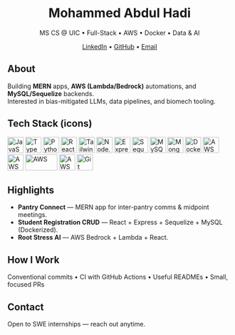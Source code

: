 <h1 align="center">Mohammed Abdul Hadi</h1>
<p align="center">MS CS @ UIC • Full-Stack • AWS • Docker • Data & AI</p>

<p align="center">
  <a href="https://www.linkedin.com/in/mohammed--abdulhadi">LinkedIn</a> •
  <a href="https://github.com/AbdulHadi03">GitHub</a> •
  <a href="mailto:moha208@uic.edu">Email</a>
</p>

## About
Building **MERN** apps, **AWS (Lambda/Bedrock)** automations, and **MySQL/Sequelize** backends.  
Interested in bias-mitigated LLMs, data pipelines, and biomech tooling.

## Tech Stack (icons)
<p align="left">
  <!-- Languages -->
  <img src="https://cdn.jsdelivr.net/gh/devicons/devicon/icons/javascript/javascript-original.svg" alt="JavaScript" width="36" height="36"/>
  <img src="https://cdn.jsdelivr.net/gh/devicons/devicon/icons/typescript/typescript-original.svg" alt="TypeScript" width="36" height="36"/>
  <img src="https://cdn.jsdelivr.net/gh/devicons/devicon/icons/python/python-original.svg" alt="Python" width="36" height="36"/>

  <!-- Frontend -->
  <img src="https://cdn.jsdelivr.net/gh/devicons/devicon/icons/react/react-original.svg" alt="React" width="36" height="36"/>
  <img src="https://cdn.jsdelivr.net/gh/devicons/devicon/icons/tailwindcss/tailwindcss-original.svg" alt="Tailwind CSS" width="36" height="36"/>

  <!-- Backend & DB -->
  <img src="https://cdn.jsdelivr.net/gh/devicons/devicon/icons/nodejs/nodejs-original.svg" alt="Node.js" width="36" height="36"/>
  <img src="https://cdn.jsdelivr.net/gh/devicons/devicon/icons/express/express-original.svg" alt="Express" width="36" height="36"/>
  <img src="https://cdn.jsdelivr.net/gh/devicons/devicon/icons/sequelize/sequelize-original.svg" alt="Sequelize" width="36" height="36"/>
  <img src="https://cdn.jsdelivr.net/gh/devicons/devicon/icons/mysql/mysql-original.svg" alt="MySQL" width="36" height="36"/>
  <img src="https://cdn.jsdelivr.net/gh/devicons/devicon/icons/mongodb/mongodb-original.svg" alt="MongoDB" width="36" height="36"/>

  <!-- DevOps / Cloud / Tools -->
  <img src="https://cdn.jsdelivr.net/gh/devicons/devicon/icons/docker/docker-original.svg" alt="Docker" width="36" height="36"/>
  <img src="https://cdn.jsdelivr.net/gh/devicons/devicon/icons/amazonwebservices/amazonwebservices-original.svg" alt="AWS" width="36" height="36"/>
  <!-- Option A: original icon -->
<img src="https://cdn.jsdelivr.net/gh/devicons/devicon/icons/amazonwebservices/amazonwebservices-original.svg" alt="AWS" width="36" height="36" />

<!-- Option B: wordmark (spelled exactly like this) -->
<img src="https://cdn.jsdelivr.net/gh/devicons/devicon/icons/amazonwebservices/amazonwebservices-original-wordmark.svg" alt="AWS" width="72" height="36" />

<!-- Option C: icongr.am CDN (nice fallback) -->
<img src="https://icongr.am/devicon/amazonwebservices-original.svg?size=36&color=currentColor" alt="AWS" width="36" height="36" />
  <img src="https://cdn.jsdelivr.net/gh/devicons/devicon/icons/git/git-original.svg" alt="Git" width="36" height="36"/>
</p>

## Highlights
- **Pantry Connect** — MERN app for inter-pantry comms & midpoint meetings.
- **Student Registration CRUD** — React + Express + Sequelize + MySQL (Dockerized).
- **Root Stress AI** — AWS Bedrock + Lambda + React.

## How I Work
Conventional commits • CI with GitHub Actions • Useful READMEs • Small, focused PRs

## Contact
Open to SWE internships — reach out anytime.
